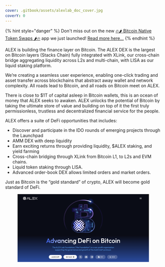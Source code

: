 ```yaml
---
cover: .gitbook/assets/alexlab_doc_cover.jpg
coverY: 0
---
```

{% hint style="danger" %}
Don't miss out on the new [🔥🌶️ Bitcoin Native Token Swaps 🌶️🔥](https://app.alexlab.co/bitcoin/swap) app we just launched! [Read more here...](product-features%2Fbitcoin-swaps%2FREADME.md)
{% endhint %}

ALEX is building the finance layer on Bitcoin. The ALEX DEX is the largest on Bitcoin layers (Stacks Chain) fully integrated with XLink, our cross-chain bridge aggregating liquidity across L2s and multi-chain, with LISA as our liquid staking platform.&#x20;

We’re creating a seamless user experience, enabling one-click trading and asset transfer across blockchains that abstract away wallet and network complexity. All roads lead to Bitcoin, and all roads on Bitcoin meet on ALEX.

There is close to $1T of capital asleep in Bitcoin wallets, this is an ocean of money that ALEX seeks to awaken. ALEX unlocks the potential of Bitcoin by taking the ultimate store of value and building on top of it the first truly permissionless, trustless and decentralized financial service for the people.

ALEX offers a suite of DeFi opportunities that includes:

* Discover and participate in the IDO rounds of emerging projects through the Launchpad
* AMM DEX with deep liquidity
* Earn exciting returns through providing liquidity, $ALEX staking, and yield farming
* Cross-chain bridging through XLink from Bitcoin L1, to L2s and EVM chains.
* Liquid token staking through LISA.
* Advanced order-book DEX allows limited orders and market orders.

Just as Bitcoin is the “gold standard” of crypto, ALEX will become gold standard of DeFi.

<figure><img src=".gitbook/assets/alexlab_landing_page.png" alt=""><figcaption></figcaption></figure>
